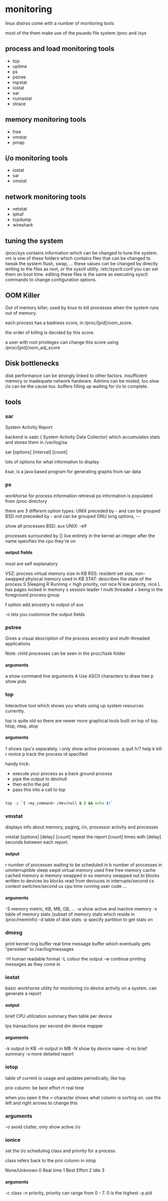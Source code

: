 # monitoring

linux distros come with a number of monitoring tools

most of the them make use of the psuedo file system /proc and /sys

## process and load monitoring tools

* top
* uptime
* ps
* pstree
* mpstat
* iostat
* sar
* numastat
* strace

## memory monitoring tools

* free
* vmstat
* pmap

## i/o monitoring tools

* iostat
* sar
* vmstat

## network monitoring tools

* netstat
* iptraf
* tcpdump
* wireshark

## tuning the system

/proc/sys contains information which can be changed to tune the system.
        vm is one of these folders which contains files that can be changed to tweak the system
                flush, swap, ...
        these values can be changed by directly writing to the files as root, or the sysctl utility.
        /etc/sysctl.conf you can set them on boot time.
editing these files is the same as executing sysctl commands to change configuration options.

## OOM Killer

Out of memory killer, used by linux to kill processes when the system runs out of memory.

each process has a badness score, in /proc/[pid]/oom_score.

the order of killing is decided by this score.

a user with root privileges can change this score using /proc/[pid]/oom_adj_score

## Disk bottlenecks

disk performance can be strongly linked to other factors.
insufficient memory or inadequate network hardware.
Admins can be misled, too slow i/o can be the cause too.
buffers filling up waiting for i/o to complete.

## tools

### sar

System Activity Report

backend is sadc ( System Activity Data Collector) which accumulates stats and stores them in /var/log/sa

sar [options] [interval] [count]

lots of options for what information to display

ksar, is a java based program for generating graphs from sar data

### ps

workhorse for process information retrieval
ps information is populated from /proc directory

there are 3 different option types:
UNIX    preceded by - and can be grouped
BSD     not preceded by - and can be grouped
GNU     long options, --

show all processes
BSD: aux
UNIX: -elf

processes surrounded by [] live entirely in the kernel
an integer after the name specifies the cpu they're on

#### output fields

most are self explanatory

VSZ:    process virtual memory size in KB
RSS:    resident set size, non-swapped phyiscal memory used in KB
STAT:   describes the state of the process
        S Sleeping
        R Running
        < high priority, not nice
        N low priority, nice
        L has pages locked in memory
        s session leader
        l multi threaded
        + being in the foreground process group

f option add ancestry to output of aux

-o lets you customize the output fields

### pstree

Gives a visual description of the process ancestry and multi-threaded applications

Note: child processes can be seen in the proc/<pid>/task folder

#### arguments

a       show command line arguments
A       Use ASCII characters to draw tree
p       show pids

### top

Interactive tool which shows you whats using up system resources currently.

top is quite old so there are newer more graphical tools built on top of top.
htop, ntop, atop

#### arguments

1       shows cpu's separately.
i       only show active processes.
q       quit
h/?     help
k       kill
r       renice
p       track the process id specified

handy trick:

* execute your process as a back ground process
* pipe the output to dev/null
* then echo the pid
* pass this into a call to top

```bash

top -p `{ <my_command> /dev/null & } && echo $!`

```

### vmstat

displays info about memory, paging, i/o, processor activity and processes

vmstat [options] [delay] [count]
repeat the report [count] times with [delay] seconds between each report.

#### output

r       number of processes waiting to be scheduled in
b       number of processes in uninterruptible sleep
swpd    virtual memory used
free    free memory
cache   cached memory
si      memory swapped in
so      memory swapped out
bi      blocks written to devices
bo      blocks read from deviuces
in      interrupts/second
cs      context switches/second
us      cpu time running user code
...

#### arguments

-S      memory metric, KB, MB, GB, ...
-a      show active and inactive memory
-s      table of memory stats (subset of memory stats which reside in /proc/meminfo)
-d      table of disk stats
-p      specify partition to get stats on

### dmesg

print kernel ring buffer
real time message buffer which eventually gets "persisted" to /var/log/messages

-H      human readable format
-L      colour the output
-w      continue printing messages as they come in

### iostat

basic workhorse utility for monitoring i/o device activity on a system.
can generate a report

#### output

brief CPU utilization summary
then table per device

tps     transactions per second
dm      device mapper

#### arguments

-k      output in KB
-m      output in MB
-N      show by device name
-d      no brief summary
-x      more detailed report

### iotop

table of current io usage and updates periodically, like top

prio column:
be      best effort
rt      real time

when you open it the > character shows what column is sorting on.
use the left and right arrows to change this

### arguments

-o      avoid clutter, only show active i/o

### ionice

set the i/o scheduling class and priority for a process

class refers back to the prio column in iotop

None/Unknown    0
Real time       1
Best Effort     2
Idle            3

#### arguments

-c      class
-n      priority, priority can range from 0 - 7. 0 is the highest
-p      pid

